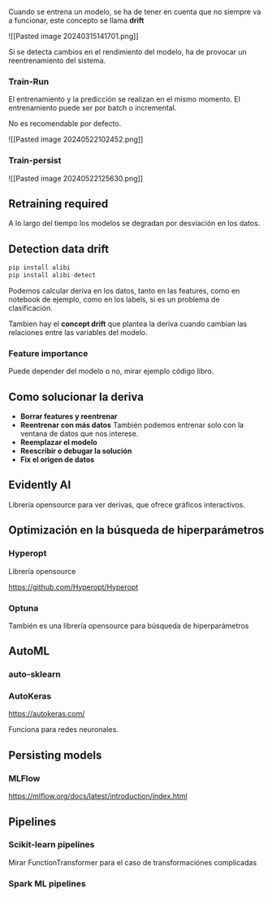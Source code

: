 

Cuando se entrena un modelo, se ha de tener en cuenta que no siempre va a funcionar, este concepto se llama **drift**

![[Pasted image 20240315141701.png]]

Si se detecta cambios en el rendimiento del modelo, ha de provocar un reentrenamiento del sistema.

### Train-Run

El entrenamiento y la predicción se realizan en el mismo momento.
El entrenamiento puede ser por batch o incremental.

No es recomendable por defecto.

![[Pasted image 20240522102452.png]]

### Train-persist

![[Pasted image 20240522125630.png]]


## Retraining required

A lo largo del tiempo los modelos se degradan por desviación en los datos.


## Detection data drift

```python
pip install alibi
pip install alibi-detect
```

Podemos calcular deriva en los datos, tanto en las features, como en notebook de ejemplo, como en los labels, si es un problema de clasificación.

Tambien hay el **concept drift** que plantea la deriva cuando cambian las relaciones entre las variables del modelo.


### Feature importance

Puede depender del modelo o no, mirar ejemplo código libro.

## Como solucionar la deriva

- **Borrar features y reentrenar**
- **Reentrenar con más datos** También podemos entrenar solo con la ventana de datos que nos interese.
- **Reemplazar el modelo**
- **Reescribir o debugar la solución**
- **Fix el origen de datos**

## Evidently AI

Librería opensource para ver derivas, que ofrece gráficos interactivos.


## Optimización en la búsqueda de hiperparámetros

### Hyperopt

Librería opensource

https://github.com/Hyperopt/Hyperopt


### Optuna

También es una librería opensource para búsqueda de hiperparámetros

## AutoML

### auto-sklearn

### AutoKeras

https://autokeras.com/

Funciona para redes neuronales.


## Persisting models

### MLFlow
https://mlflow.org/docs/latest/introduction/index.html


## Pipelines

### Scikit-learn pipelines

Mirar FunctionTransformer para el caso de transformaciónes complicadas

### Spark ML pipelines
